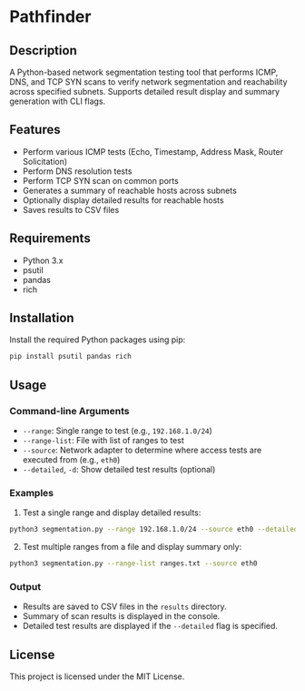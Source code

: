 
# Pathfinder

## Description

A Python-based network segmentation testing tool that performs ICMP, DNS, and TCP SYN scans to verify network segmentation and reachability across specified subnets. Supports detailed result display and summary generation with CLI flags.

## Features

- Perform various ICMP tests (Echo, Timestamp, Address Mask, Router Solicitation)
- Perform DNS resolution tests
- Perform TCP SYN scan on common ports
- Generates a summary of reachable hosts across subnets
- Optionally display detailed results for reachable hosts
- Saves results to CSV files

## Requirements

- Python 3.x
- psutil
- pandas
- rich

## Installation

Install the required Python packages using pip:

```sh
pip install psutil pandas rich
```

## Usage

### Command-line Arguments

- `--range`: Single range to test (e.g., `192.168.1.0/24`)
- `--range-list`: File with list of ranges to test
- `--source`: Network adapter to determine where access tests are executed from (e.g., `eth0`)
- `--detailed`, `-d`: Show detailed test results (optional)

### Examples

1. Test a single range and display detailed results:

```sh
python3 segmentation.py --range 192.168.1.0/24 --source eth0 --detailed
```

2. Test multiple ranges from a file and display summary only:

```sh
python3 segmentation.py --range-list ranges.txt --source eth0
```

### Output

- Results are saved to CSV files in the `results` directory.
- Summary of scan results is displayed in the console.
- Detailed test results are displayed if the `--detailed` flag is specified.

## License

This project is licensed under the MIT License.

